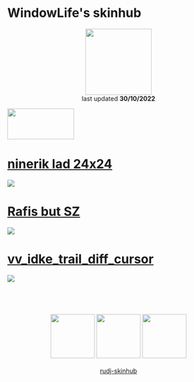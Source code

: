 # WindowLife's skinhub
<p align="center">
<a href="https://osu.ppy.sh/users/4108547">
  <img src="https://a.ppy.sh/4108547"  
       width="150"
       height="150"></a>
<br>
last updated <b>30/10/2022</b>
</p>

<a href="https://i.imgur.com/o0kMf8Y.png">
<img src="https://i.imgur.com/o0kMf8Y.png"
       width="151" 
       height="70"/></a>

# [ninerik lad 24x24](https://github.com/ryancranie/skinhub/raw/tyfh/player/windowlife/ninerik%20lad%2024x24.osk)
[![](https://i.imgur.com/mYcqwVq.png)](https://github.com/ryancranie/skinhub/raw/tyfh/player/windowlife/ninerik%20lad%2024x24.osk)

# [Rafis but SZ](https://github.com/ryancranie/skinhub/raw/tyfh/player/windowlife/Rafis%20but%20SZ.osk)
[![](https://i.imgur.com/yCR4SK9.png)](https://github.com/ryancranie/skinhub/raw/tyfh/player/windowlife/Rafis%20but%20SZ.osk)

# [vv_idke_trail_diff_cursor](https://github.com/ryancranie/skinhub/raw/tyfh/player/windowlife/vv_idke_trail_diff_cursor.osk)
[![](https://i.imgur.com/DN5ZNTn.jpg)](https://github.com/ryancranie/skinhub/raw/tyfh/player/windowlife/vv_idke_trail_diff_cursor.osk)

#
<p align="center">
  <br></br>
  <a href="https://www.twitch.tv/windowlife">
  <img src="https://i.imgur.com/HM030lk.png" 
       width="100" 
       height="100"></a>
  <a href="https://www.youtube.com/channel/UCr9Yg0ALj6xHFwX5dZAmgbQ">
  <img src="https://i.imgur.com/YWbDUUy.png"  
       width="100" 
       height="100"></a>
  <a href="https://twitter.com/windowlifeosu">
  <img src="https://i.imgur.com/PUQ5uWf.png" 
       width="100" 
       height="100"></a>
  <br></br>
  <a href="README.md">rudj-skinhub</a>
 </p>

